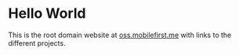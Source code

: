 #  Hello World

This is the root domain website at [oss.mobilefirst.me](https://oss.mobilefirst.me/) with links to the different projects.
